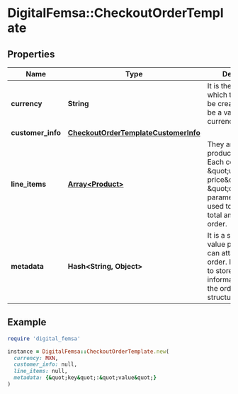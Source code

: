 # DigitalFemsa::CheckoutOrderTemplate

## Properties

| Name | Type | Description | Notes |
| ---- | ---- | ----------- | ----- |
| **currency** | **String** | It is the currency in which the order will be created. It must be a valid ISO 4217 currency code. |  |
| **customer_info** | [**CheckoutOrderTemplateCustomerInfo**](CheckoutOrderTemplateCustomerInfo.md) |  | [optional] |
| **line_items** | [**Array&lt;Product&gt;**](Product.md) | They are the products to buy. Each contains the \&quot;unit price\&quot; and \&quot;quantity\&quot; parameters that are used to calculate the total amount of the order. |  |
| **metadata** | **Hash&lt;String, Object&gt;** | It is a set of key-value pairs that you can attach to the order. It can be used to store additional information about the order in a structured format. | [optional] |

## Example

```ruby
require 'digital_femsa'

instance = DigitalFemsa::CheckoutOrderTemplate.new(
  currency: MXN,
  customer_info: null,
  line_items: null,
  metadata: {&quot;key&quot;:&quot;value&quot;}
)
```

